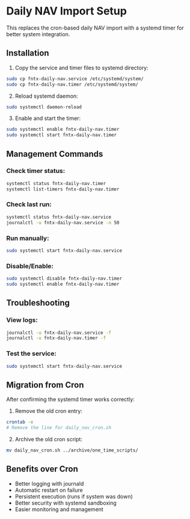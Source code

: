 # Daily NAV Import Setup

This replaces the cron-based daily NAV import with a systemd timer for better system integration.

## Installation

1. Copy the service and timer files to systemd directory:
```bash
sudo cp fntx-daily-nav.service /etc/systemd/system/
sudo cp fntx-daily-nav.timer /etc/systemd/system/
```

2. Reload systemd daemon:
```bash
sudo systemctl daemon-reload
```

3. Enable and start the timer:
```bash
sudo systemctl enable fntx-daily-nav.timer
sudo systemctl start fntx-daily-nav.timer
```

## Management Commands

### Check timer status:
```bash
systemctl status fntx-daily-nav.timer
systemctl list-timers fntx-daily-nav.timer
```

### Check last run:
```bash
systemctl status fntx-daily-nav.service
journalctl -u fntx-daily-nav.service -n 50
```

### Run manually:
```bash
sudo systemctl start fntx-daily-nav.service
```

### Disable/Enable:
```bash
sudo systemctl disable fntx-daily-nav.timer
sudo systemctl enable fntx-daily-nav.timer
```

## Troubleshooting

### View logs:
```bash
journalctl -u fntx-daily-nav.service -f
journalctl -u fntx-daily-nav.timer -f
```

### Test the service:
```bash
sudo systemctl start fntx-daily-nav.service
```

## Migration from Cron

After confirming the systemd timer works correctly:

1. Remove the old cron entry:
```bash
crontab -e
# Remove the line for daily_nav_cron.sh
```

2. Archive the old cron script:
```bash
mv daily_nav_cron.sh ../archive/one_time_scripts/
```

## Benefits over Cron

- Better logging with journald
- Automatic restart on failure
- Persistent execution (runs if system was down)
- Better security with systemd sandboxing
- Easier monitoring and management